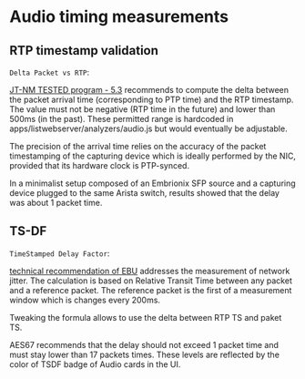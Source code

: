 # Audio timing measurements

## RTP timestamp validation

`Delta Packet vs RTP`:

[JT-NM TESTED program - 5.3](https://static.jt-nm.org/documents/JT-NM_Tested_Catalog_ST2110_Full-Online-2020-05-12.pdf)
recommends to compute the delta between the packet arrival time
(corresponding to PTP time) and the RTP timestamp. The value must not
be negative (RTP time in the future) and lower than 500ms (in the past).
These permitted range is hardcoded in apps/listwebserver/analyzers/audio.js
but would eventually be adjustable.

The precision of the arrival time relies on the
accuracy of the packet timestamping of the capturing device which is
ideally performed by the NIC, provided that its hardware clock is
PTP-synced.

In a minimalist setup composed of an Embrionix SFP source and a
capturing device plugged to the same Arista switch, results showed that
the delay was about 1 packet time.

## TS-DF

`TimeStamped Delay Factor`:

[technical recommendation of EBU](https://tech.ebu.ch/docs/tech/tech3337.pdf)
addresses the measurement of network jitter. The calculation is based
on Relative Transit Time between any packet and a reference packet. The
reference packet is the first of a measurement window which is changes
every 200ms.

Tweaking the formula allows to use the delta between RTP TS and paket
TS.

AES67 recommends that the delay should not exceed 1 packet time and must
stay lower than 17 packets times. These levels are reflected by the
color of TSDF badge of Audio cards in the UI.
